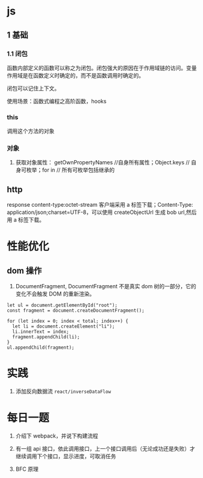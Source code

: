 # js

## 1 基础

### 1.1 闭包

函数内部定义的函数可以称之为闭包。闭包强大的原因在于作用域链的访问。变量作用域是在函数定义时确定的，而不是函数调用时确定的。

闭包可以记住上下文。

使用场景：函数式编程之高阶函数，hooks

### this

调用这个方法的对象

### 对象

1. 获取对象属性： getOwnPropertyNames //自身所有属性；Object.keys // 自身可枚举；for in // 所有可枚举包括继承的

## http

response content-type:octet-stream 客户端采用 a 标签下载；Content-Type: application/json;charset=UTF-8，可以使用 createObjectUrl 生成 bob url,然后用 a 标签下载。

# 性能优化

## dom 操作

1. DocumentFragment, DocumentFragment 不是真实 dom 树的一部分，它的变化不会触发 DOM 的重新渲染。

```
let ul = document.getElementById("root");
const fragment = document.createDocumentFragment();

for (let index = 0; index < total; index++) {
  let li = document.createElement("li");
  li.innerText = index;
  fragment.appendChild(li);
}
ul.appendChild(fragment);
```

# 实践

1. 添加反向数据流 `react/inverseDataFlow`

# 每日一题

1. 介绍下 webpack，并说下构建流程

2. 有一组 api 接口，依此调用接口，上一个接口调用后（无论成功还是失败）才继续调用下个接口，显示进度，可取消任务

3. BFC 原理
